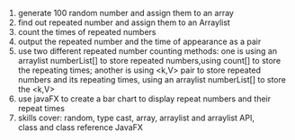 1. generate 100 random number and assign them to an array
2. find out repeated number and assign them to an Arraylist
3. count the times of repeated numbers
4. output the repeated number and the time of appearance as a pair
5. use two different repeated number counting methods:
   one is using an arraylist numberList[] to store repeated numbers,using count[] to store the repeating times;
   another is using <k,V> pair to store repeated numbers and its repeating times, using an arraylist numberList[] to store the <k,V>
6. use javaFX to create a bar chart to display repeat numbers and their repeat times
7. skills cover: 
   random, 
   type cast, 
   array, 
   arraylist and arraylist API,    
   class and class reference
   JavaFX
